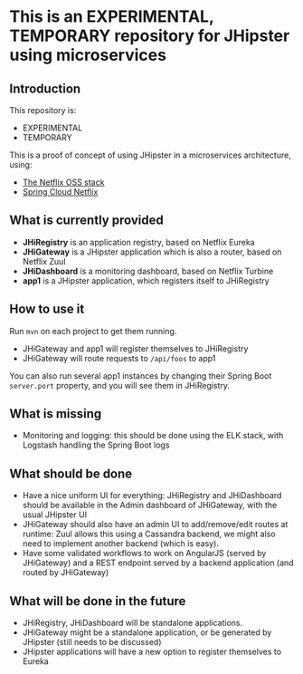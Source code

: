 This is an EXPERIMENTAL, TEMPORARY repository for JHipster using microservices
============

## Introduction

This repository is:

- EXPERIMENTAL
- TEMPORARY

This is a proof of concept of using JHipster in a microservices architecture, using:

- [The Netflix OSS stack](https://netflix.github.io/)
- [Spring Cloud Netflix](http://cloud.spring.io/spring-cloud-netflix/)

## What is currently provided

- __JHiRegistry__ is an application registry, based on Netflix Eureka
- __JHiGateway__ is a JHipster application which is also a router, based on Netflix Zuul
- __JHiDashboard__ is a monitoring dashboard, based on Netflix Turbine
- __app1__ is a JHipster application, which registers itself to JHiRegistry

## How to use it

Run `mvn` on each project to get them running.

- JHiGateway and app1 will register themselves to JHiRegistry
- JHiGateway will route requests to `/api/foos` to app1 

You can also run several app1 instances by changing their Spring Boot `server.port` property, and you will see them in JHiRegistry.

## What is missing

- Monitoring and logging: this should be done using the ELK stack, with Logstash handling the Spring Boot logs

## What should be done

- Have a nice uniform UI for everything: JHiRegistry and JHiDashboard should be available in the Admin dashboard of JHiGateway, with the usual JHipster UI
- JHiGateway should also have an admin UI to add/remove/edit routes at runtime: Zuul allows this using a Cassandra backend, we might also need to implement another backend (which is easy).
- Have some validated workflows to work on AngularJS (served by JHiGateway) and a REST endpoint served by a backend application (and routed by JHiGateway)

## What will be done in the future

- JHiRegistry, JHiDashboard will be standalone applications.
- JHiGateway might be a standalone application, or be generated by JHipster (still needs to be discussed)
- JHipster applications will have a new option to register themselves to Eureka
